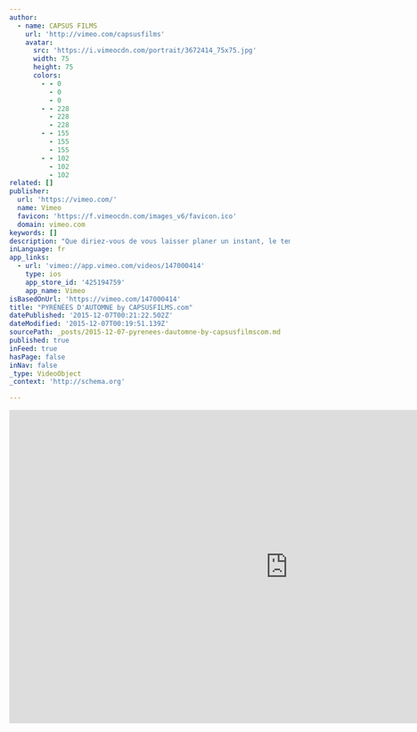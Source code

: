 ```yaml
---
author:
  - name: CAPSUS FILMS
    url: 'http://vimeo.com/capsusfilms'
    avatar:
      src: 'https://i.vimeocdn.com/portrait/3672414_75x75.jpg'
      width: 75
      height: 75
      colors:
        - - 0
          - 0
          - 0
        - - 228
          - 228
          - 228
        - - 155
          - 155
          - 155
        - - 102
          - 102
          - 102
related: []
publisher:
  url: 'https://vimeo.com/'
  name: Vimeo
  favicon: 'https://f.vimeocdn.com/images_v6/favicon.ico'
  domain: vimeo.com
keywords: []
description: "Que diriez-vous de vous laisser planer un instant, le temps d'une envolée d'Automne ? http://www.CAPSUSFILMS.com prend de la hauteur et vous offre un moment suspendu au coeur des Pyrénées. Exclusivement tourné en drone 4K, le film célèbre le massif dans son nouveau costume d'apparat."
inLanguage: fr
app_links:
  - url: 'vimeo://app.vimeo.com/videos/147000414'
    type: ios
    app_store_id: '425194759'
    app_name: Vimeo
isBasedOnUrl: 'https://vimeo.com/147000414'
title: "PYRÉNÉES D'AUTOMNE by CAPSUSFILMS.com"
datePublished: '2015-12-07T00:21:22.502Z'
dateModified: '2015-12-07T00:19:51.139Z'
sourcePath: _posts/2015-12-07-pyrenees-dautomne-by-capsusfilmscom.md
published: true
inFeed: true
hasPage: false
inNav: false
_type: VideoObject
_context: 'http://schema.org'

---
```

<iframe src="https://cdn.embedly.com/widgets/media.html?src=https%3A%2F%2Fplayer.vimeo.com%2Fvideo%2F147000414&amp;url=https%3A%2F%2Fvimeo.com%2F147000414&amp;image=http%3A%2F%2Fi.vimeocdn.com%2Fvideo%2F545555639_1280.jpg&amp;key=b7d04c9b404c499eba89ee7072e1c4f7&amp;type=text%2Fhtml&amp;schema=vimeo" width="1000" height="563" scrolling="no" frameborder="0" allowfullscreen="allowfullscreen" style=""></iframe>
